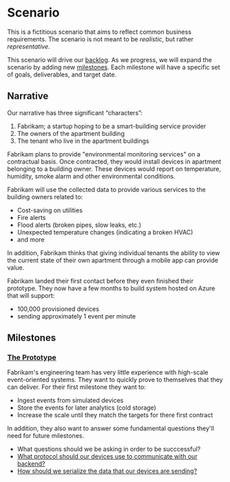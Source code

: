 # Scenario

This is a fictitious scenario that aims to reflect common business
requirements.
The scenario is not meant to be _realistic_, but rather _representative_.

This scenario will drive our [backlog][]. As we progress, we will expand the
scenario by adding new [milestones][]. Each milestone will have a specific set
of goals, deliverables, and target date.

## Narrative

Our narrative has three significant “characters”:
 1. Fabrikam; a startup hoping to be a smart-building service provider
 1. The owners of the apartment building
 1. The tenant who live in the apartment buildings

Fabrikam plans to provide "environmental monitoring services" on a contractual
basis. Once contracted, they would install devices in apartment belonging to a
building owner. These devices would report on temperature, humidity, smoke
alarm and other environmental conditions.

Fabrikam will use the collected data to provide various services to the
building owners related to:
- Cost-saving on utilities
- Fire alerts
- Flood alerts (broken pipes, slow leaks, etc.)
- Unexpected temperature changes (indicating a broken HVAC)
- and more

In addition, Fabrikam thinks that giving individual tenants the ability to view
the current state of their own apartment through a mobile app can provide value.

Fabrikam landed their first contact before they even finished their prototype.
They now have a few months to build system hosted on Azure that will support:
- 100,000 provisioned devices
- sending approximately 1 event per minute

## Milestones

### [The Prototype](https://github.com/mspnp/iot-journey/milestones/Milestone%2001)

Fabrikam's engineering team has very little experience with high-scale
event-oriented systems. They want to quickly prove to themselves that they can
deliver. For their first milestone they want to:
- Ingest events from simulated devices
- Store the events for later analytics (cold storage)
- Increase the scale until they match the targets for there first contract

In addition, they also want to answer some fundamental questions they'll need
for future milestones.
- What questions should we be asking in order to be succcessful?
- [What protocol should our devices use to communicate with our backend?][protocol-choice]
- [How should we serialize the data that our devices are sending?][serialziation-choice]

[protocol-choice]: https://github.com/mspnp/iot-journey/issues/3
[serialziation-choice]: https://github.com/mspnp/iot-journey/issues/4
[backlog]: https://github.com/mspnp/iot-journey/issues
[milestones]: https://github.com/mspnp/iot-journey/milestones
